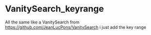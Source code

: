 # VanitySearch_keyrange  
All the same like a VanitySearch from https://github.com/JeanLucPons/VanitySearch  i just add the key range 
